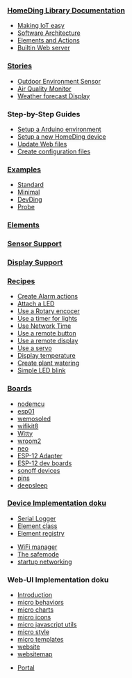 ### [HomeDing Library Documentation](/start.md)

* [Making IoT easy](/concepts/paper01.md)
* [Software Architecture](/concepts/paper02.md)
* [Elements and Actions](/concepts/paper03.md)
* [Builtin Web server](/concepts/paper04.md)


### [Stories](/stories.md)
* [Outdoor Environment Sensor](/stories/story-outdoorsensor.md)
* [Air Quality Monitor](/stories/story-airquality.md)
* [Weather forecast Display](/stories/story-weatherdisplay.md)


### Step-by-Step Guides
* [Setup a Arduino environment](/stepsarduino.md)
* [Setup a new HomeDing device](/stepsnewdevice.md)
* [Update Web files](/stepsupdateweb.md)
* [Create configuration files](/stepsconfigure.md)


### [Examples](/examples/index.md)
* [Standard](/examples/standard.md)
* [Minimal](/examples/minimal.md)
* [DevDing](/examples/devding.md)
* [Probe](/examples/probe.md)
<!-- * [examples/radio](/examples/radio.md) -->


### [Elements](/elements.md)
### [Sensor Support](/sensors/sensors.md)
### [Display Support](/displays.md)

### [Recipes](/recipes/index.md)
* [Create Alarm actions](/recipes/alarm.md)
* [Attach a LED](/recipes/led.md)
* [Use a Rotary encocer](/recipes/ledrotary.md)
* [Use a timer for lights](/recipes/lighttimer.md)
* [Use Network Time](/recipes/ntpclock.md)
* [Use a remote button](/recipes/remotebutton.md)
* [Use a remote display](/recipes/remotedisplay.md)
* [Use a servo](/recipes/servo.md)
* [Display temperature](/recipes/tempdisplay.md)
* [Create plant watering](/recipes/water.md)
* [Simple LED blink](/recipes/blink.md)


### [Boards](/boards.md)
* [nodemcu](/boards/nodemcu.md)
* [esp01](/boards/esp01.md)
* [wemosoled](/boards/wemosoled.md)
* [wifikit8](/boards/wifikit8.md)
* [Witty](/boards/witty.md)
* [wroom2](/boards/wroom2.md)
* [neo](/boards/neo.md)
* [ESP-12 Adapter](/boards/whiteadapter.md)
* [ESP-12 dev boards](/boards/esp12dev.md)
* [sonoff devices](/boards/sonoffbasic.md)
* [pins](/boards/pins.md)
* [deepsleep](/boards/deepsleep.md)

<!--
* [esp32/esp32azureiotkit](/boards/_esp32/esp32azureiotkit.md)
* [esp32/readme](/boards/_esp32/readme.md)
* [esp32/_g](/boards/_esp32/_g.md)
* [esp32/_ttgogallery](/boards/_esp32/_ttgogallery.md)
*  -->


### [Device Implementation doku](/implementation.md)
* [Serial Logger](/logger.md)
* [Element class](/elementclass.md)
* [Element registry](/elementregistry.md)
<!-- * [_microjson](/_microjson.md) -->
<!-- * [_customelement](/_customelement.md) -->
* [WiFi manager](/wifimanager.md)
* [The safemode](/safemode.md)
* [startup networking](/startupnet.md)


### Web-UI Implementation doku
* [Introduction](/micro.md)
* [micro behaviors](/microbehaviors.md)
* [micro charts](/microcharts.md)
* [micro icons](/microicons.md)
* [micro javascript utils](/microjavascript.md)
* [micro style](/microstyle.md)
* [micro templates](/microtemplates.md)
* [website](/website.md)
* [websitemap](/websitemap.md)
<!-- * [monitor](/elements/_monitor.md) -->
* [Portal](/microportal.md)
<!-- * [_iconsforthings](/_iconsforthings.md) -->


<!--
### More

* [classes](/classes.md)
* [elementcards](/elementcards.md)
* [elementinterface](/elementinterface.md)
* [webservices](/webservices.md)
* [webversions](/webversions.md)
* [_backend](/_backend.md)
* [_exampledashbutton](/_exampledashbutton.md)
* [Using the I2C bus](/i2c.md)
* [_linechart](/_linechart.md)
* [_manifest](/manifest.md)
* [_moisturesonsor](/_moisturesonsor.md)
 -->

<!--
### Examples
* [examples/blink](/examples/blink.md)
* [examples/radio](/examples/radio.md)
* [examples/_batteryswitch](/examples/_batteryswitch.md)
* [examples/_RFGateway](/examples/_RFGateway.md)
-->

<!-- ### Rework: -->
<!-- * [examples/pwm](/examples/pwm.md) -->
<!-- * [_private](/_private.md) -->
<!-- * [_reset](/_reset.md) -->
<!-- * [__memo](/__memo.md) -->
<!-- * [_robust](/_robust.md) -->

<!-- ### Examples
* [examples/setup](/examples/setup.md) -->


